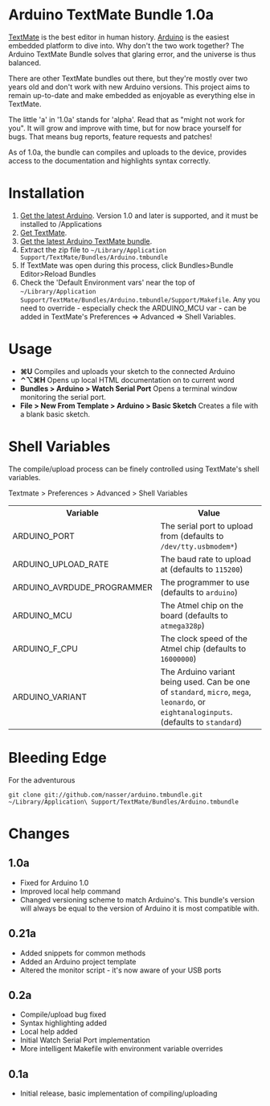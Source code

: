 Arduino TextMate Bundle 1.0a
============================
[TextMate](http://macromates.com) is the best editor in human history. [Arduino](http://arduino.cc) is the easiest embedded platform to dive into. Why don't the two work together? The Arduino TextMate Bundle solves that glaring error, and the universe is thus balanced.

There are other TextMate bundles out there, but they're mostly over two years old and don't work with new Arduino versions. This project aims to remain up-to-date and make embedded as enjoyable as everything else in TextMate.

The little 'a' in '1.0a' stands for 'alpha'. Read that as "might not work for you". It will grow and improve with time, but for now brace yourself for bugs. That means bug reports, feature requests and patches!

As of 1.0a, the bundle can compiles and uploads to the device, provides access to the documentation and highlights syntax correctly.

Installation
============
1. [Get the latest Arduino](http://arduino.cc/en/Guide/MacOSX). Version 1.0 and later is supported, and it must be installed to /Applications
2. [Get TextMate](http://macromates.com/).
3. [Get the latest Arduino TextMate bundle](https://github.com/nasser/arduino.tmbundle/zipball/master).
4. Extract the zip file to `~/Library/Application Support/TextMate/Bundles/Arduino.tmbundle`
5. If TextMate was open during this process, click Bundles>Bundle Editor>Reload Bundles
6. Check the 'Default Environment vars' near the top of `~/Library/Application Support/TextMate/Bundles/Arduino.tmbundle/Support/Makefile`.  Any you need to override - especially check the ARDUINO_MCU var - can be added in TextMate's Preferences => Advanced => Shell Variables.


Usage
=====
* **⌘U** Compiles and uploads your sketch to the connected Arduino
* **⌃⌥⌘H** Opens up local HTML documentation on to current word
* **Bundles > Arduino > Watch Serial Port** Opens a terminal window monitoring the serial port.
* **File > New From Template > Arduino > Basic Sketch** Creates a file with a blank basic sketch.

Shell Variables
===============
The compile/upload process can be finely controlled using TextMate's shell variables.

Textmate > Preferences > Advanced > Shell Variables

<table>
  <tr>
    <th>Variable</th>
    <th>Value</th>
  </tr>
  <tr>
    <td>ARDUINO_PORT</td>
    <td>The serial port to upload from (defaults to <code>/dev/tty.usbmodem*</code>)</td>
  </tr>
  <tr>
    <td>ARDUINO_UPLOAD_RATE</td>
    <td>The baud rate to upload at (defaults to <code>115200</code>)</td>
  </tr>
  <tr>
    <td>ARDUINO_AVRDUDE_PROGRAMMER</td>
    <td>The programmer to use (defaults to <code>arduino</code>)</td>
  </tr>
  <tr>
    <td>ARDUINO_MCU</td>
    <td>The Atmel chip on the board (defaults to <code>atmega328p</code>)</td>
  </tr>
  <tr>
    <td>ARDUINO_F_CPU</td>
    <td>The clock speed of the Atmel chip (defaults to <code>16000000</code>)</td>
  </tr>
  <tr>
    <td>ARDUINO_VARIANT</td>
    <td>The Arduino variant being used. Can be one of <code>standard</code>, <code>micro</code>, <code>mega</code>, <code>leonardo</code>, or <code>eightanaloginputs</code>. (defaults to <code>standard</code>)</td>
  </tr>
</table>

Bleeding Edge
=============
For the adventurous

    git clone git://github.com/nasser/arduino.tmbundle.git ~/Library/Application\ Support/TextMate/Bundles/Arduino.tmbundle
    
Changes
=======
1.0a
----
* Fixed for Arduino 1.0
* Improved local help command
* Changed versioning scheme to match Arduino's. This bundle's version will always be equal to the version of Arduino it is most compatible with.

0.21a
----
* Added snippets for common methods
* Added an Arduino project template
* Altered the monitor script - it's now aware of your USB ports

0.2a
----
* Compile/upload bug fixed
* Syntax highlighting added
* Local help added
* Initial Watch Serial Port implementation
* More intelligent Makefile with environment variable overrides

0.1a
----
* Initial release, basic implementation of compiling/uploading